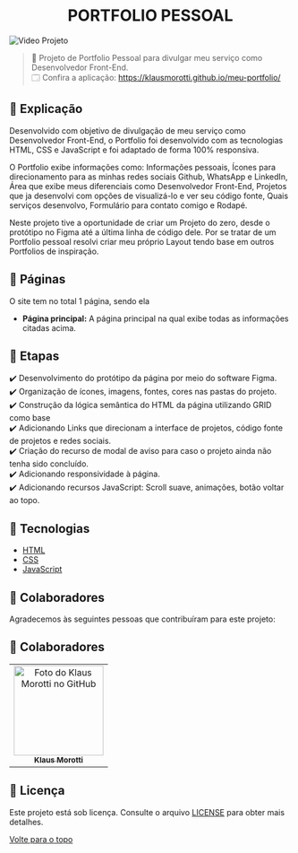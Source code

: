 <h1 align="center">PORTFOLIO PESSOAL</h1>

<img src="assets/images/portfolio-gif.gif" alt="Video Projeto">

> 🔎 Projeto de Portfolio Pessoal para divulgar meu serviço como Desenvolvedor Front-End. <br>
🗔 Confira a aplicação: https://klausmorotti.github.io/meu-portfolio/ <br>
## :page_facing_up: Explicação
Desenvolvido com objetivo de divulgação de meu serviço como Desenvolvedor Front-End, o Portfolio foi desenvolvido com as tecnologias HTML, CSS e JavaScript e foi adaptado de forma 100% responsiva.

O Portfolio exibe informações como: Informações pessoais, Ícones para direcionamento para as minhas redes sociais Github, WhatsApp e LinkedIn, Área que exibe meus diferenciais como Desenvolvedor Front-End, Projetos que ja desenvolvi com opções de visualizá-lo e ver seu código fonte, Quais serviços desenvolvo, Formulário para contato comigo e Rodapé. 

Neste projeto tive a oportunidade de criar um Projeto do zero, desde o protótipo no Figma até a última linha de código dele.
Por se tratar de um Portfolio pessoal resolvi criar meu próprio Layout tendo base em outros Portfolios de inspiração.

## 📁 Páginas

O site tem no total 1 página, sendo ela

- **Página principal:** A página principal na qual exibe todas as informações citadas acima.


## 🎯 Etapas ##

:heavy_check_mark: Desenvolvimento do protótipo da página por meio do software Figma. <br>
:heavy_check_mark: Organização de ícones, imagens, fontes, cores nas pastas do projeto. <br>
:heavy_check_mark: Construção da lógica semântica do HTML da página utilizando GRID como base <br>
:heavy_check_mark: Adicionando Links que direcionam a interface de projetos, código fonte de projetos e redes sociais. <br>
:heavy_check_mark: Criação do recurso de modal de aviso para caso o projeto ainda não tenha sido concluído. <br>
:heavy_check_mark: Adicionando responsividade à página. <br>
:heavy_check_mark: Adicionando recursos JavaScript: Scroll suave, animações, botão voltar ao topo. <br>

## 🚀 Tecnologias ##

- [HTML](https://developer.mozilla.org/pt-BR/docs/Web/HTML)
- [CSS](https://developer.mozilla.org/pt-BR/docs/Web/CSS)
- [JavaScript](https://developer.mozilla.org/pt-BR/docs/Web/JavaScript)

## 🤝 Colaboradores

Agradecemos às seguintes pessoas que contribuíram para este projeto:

## 🤝 Colaboradores

<table>
  <tr>
    <td align="center">
      <a href="#">
        <img src="https://avatars.githubusercontent.com/u/84789400?v=4" width="160px;" alt="Foto do Klaus Morotti no GitHub"/><br>
        <sub>
          <b>Klaus Morotti</b>
        </sub>
      </a>
    </td>
  </tr>
</table>

## 📝 Licença

Este projeto está sob licença. Consulte o arquivo <a href="https://github.com/klausmorotti/meu-portfolio/blob/master/LICENSE">LICENSE</a> para obter mais detalhes.


<a href="#top">Volte para o topo</a>